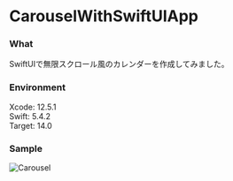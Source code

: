 # CarouselWithSwiftUIApp

### What
SwiftUIで無限スクロール風のカレンダーを作成してみました。

### Environment
Xcode: 12.5.1  
Swift: 5.4.2  
Target: 14.0  

### Sample
![Carousel](https://user-images.githubusercontent.com/86209024/138026164-478e626f-0ef6-4695-989b-429a658fc860.gif)
